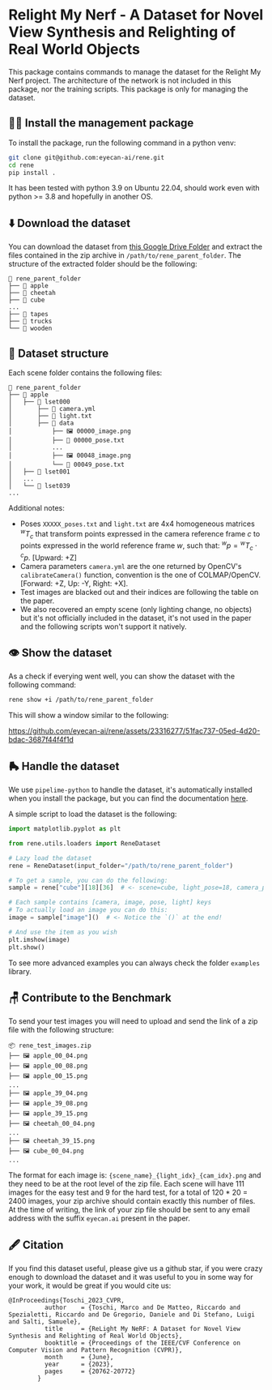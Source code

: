 # Relight My Nerf - A Dataset for Novel View Synthesis and Relighting of Real World Objects

This package contains commands to manage the dataset for the Relight My Nerf project. The architecture of the network is not included in this package, nor the training scripts. This package is only for managing the dataset.

## 👷‍♀️ Install the management package
To install the package, run the following command in a python venv:
```bash
git clone git@github.com:eyecan-ai/rene.git
cd rene
pip install .
```
It has been tested with python 3.9 on Ubuntu 22.04, should work even with python >= 3.8 and hopefully in another OS.

## ⬇️ Download the dataset
You can download the dataset from [this Google Drive Folder](https://drive.google.com/file/d/1eOWV5jrcOyNBT3DGv2rHQC_OnD3BsHVk/view?usp=sharing) and extract the files contained in the zip archive in `/path/to/rene_parent_folder`. The structure of the extracted folder should be the following:
```
📂 rene_parent_folder
├── 📁 apple
├── 📁 cheetah 
├── 📁 cube 
...
├── 📁 tapes
├── 📁 trucks
└── 📁 wooden 
```

## 📝 Dataset structure
Each scene folder contains the following files:
```
📂 rene_parent_folder
├── 📂 apple
│   ├── 📂 lset000
│       ├── 📃️ camera.yml
│       ├── 📄 light.txt 
│       ├── 📂 data
│           ├── 🖼️ 00000_image.png
│           ├── 📄 00000_pose.txt
│           ...
│           ├── 🖼️ 00048_image.png
│           └── 📄 00049_pose.txt
│   ├── 📁 lset001
│   ...
│   └── 📁 lset039
...
```

Additional notes:
- Poses `XXXXX_poses.txt` and `light.txt` are 4x4 homogeneous matrices $^wT_c$ that transform points expressed in the camera reference frame $c$ to points expressed in the world reference frame $w$, such that: $^wp={^wT_c} \cdot {^cp}$. [Upward: +Z]
- Camera parameters `camera.yml` are the one returned by OpenCV's `calibrateCamera()` function, convention is the one of COLMAP/OpenCV. [Forward: +Z, Up: -Y, Right: +X].
- Test images are blacked out and their indices are following the table on the paper.
- We also recovered an empty scene (only lighting change, no objects) but it's not officially included in the dataset, it's not used in the paper and the following scripts won't support it natively.


## 👁️ Show the dataset
As a check if everying went well, you can show the dataset with the following command:
```bash
rene show +i /path/to/rene_parent_folder
```
This will show a window similar to the following:

https://github.com/eyecan-ai/rene/assets/23316277/51fac737-05ed-4d20-bdac-3687f44f4f1d


## 🛼 Handle the dataset
We use `pipelime-python` to handle the dataset, it's automatically installed when you install the package, but you can find the documentation [here](https://pipelime-python.readthedocs.io/en/latest/).

A simple script to load the dataset is the following:
```python
import matplotlib.pyplot as plt

from rene.utils.loaders import ReneDataset

# Lazy load the dataset
rene = ReneDataset(input_folder="/path/to/rene_parent_folder")

# To get a sample, you can do the following:
sample = rene["cube"][18][36]  # <- scene=cube, light_pose=18, camera_pose=36

# Each sample contains [camera, image, pose, light] keys
# To actually load an image you can do this:
image = sample["image"]()  # <- Notice the `()` at the end!

# And use the item as you wish
plt.imshow(image)
plt.show()

```

To see more advanced examples you can always check the folder `examples` library.


## 🪑 Contribute to the Benchmark
To send your test images you will need to upload and send the link of a zip file with the following structure:

```
📦 rene_test_images.zip
├── 🖼️ apple_00_04.png
├── 🖼️ apple_00_08.png
├── 🖼️ apple_00_15.png
...
├── 🖼️ apple_39_04.png
├── 🖼️ apple_39_08.png
├── 🖼️ apple_39_15.png
├── 🖼️ cheetah_00_04.png
...
├── 🖼️ cheetah_39_15.png
├── 🖼️ cube_00_04.png
...
```
The format for each image is: `{scene_name}_{light_idx}_{cam_idx}.png` and they need to be at the root level of the zip file.
Each scene will have 111 images for the easy test and 9 for the hard test, for a total of 120 * 20 = 2400 images, your zip archive should contain exactly this number of files.
At the time of writing, the link of your zip file should be sent to any email address with the suffix `eyecan.ai` present in the paper.

## 🖋️ Citation
If you find this dataset useful, please give us a github star, if you were crazy enough to download the dataset and it was useful to you in some way for your work, it would be great if you would cite us:
```
@InProceedings{Toschi_2023_CVPR,
          author    = {Toschi, Marco and De Matteo, Riccardo and Spezialetti, Riccardo and De Gregorio, Daniele and Di Stefano, Luigi and Salti, Samuele},
          title     = {ReLight My NeRF: A Dataset for Novel View Synthesis and Relighting of Real World Objects},
          booktitle = {Proceedings of the IEEE/CVF Conference on Computer Vision and Pattern Recognition (CVPR)},
          month     = {June},
          year      = {2023},
          pages     = {20762-20772}
        }
```
